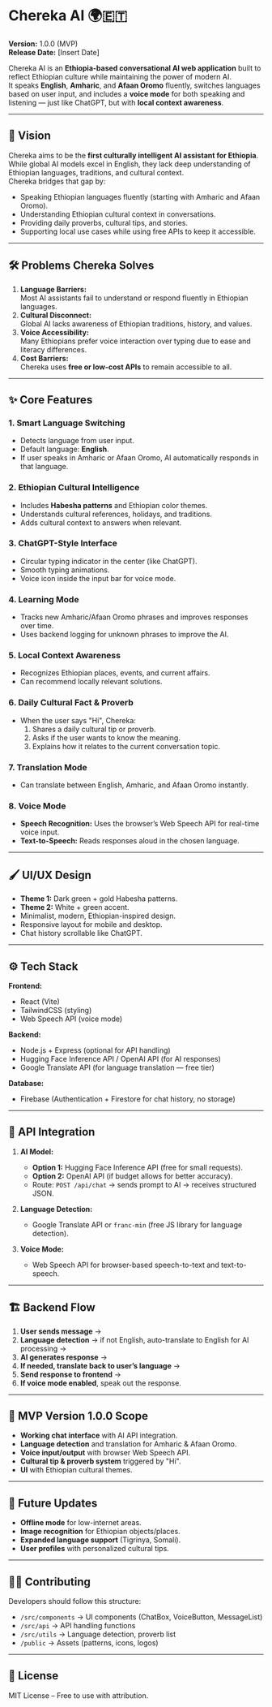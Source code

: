 # Chereka AI 🌍🇪🇹  
**Version:** 1.0.0 (MVP)  
**Release Date:** [Insert Date]  

Chereka AI is an **Ethiopia-based conversational AI web application** built to reflect Ethiopian culture while maintaining the power of modern AI.  
It speaks **English**, **Amharic**, and **Afaan Oromo** fluently, switches languages based on user input, and includes a **voice mode** for both speaking and listening — just like ChatGPT, but with **local context awareness**.

---

## 🎯 Vision
Chereka aims to be the **first culturally intelligent AI assistant for Ethiopia**.  
While global AI models excel in English, they lack deep understanding of Ethiopian languages, traditions, and cultural context.  
Chereka bridges that gap by:
- Speaking Ethiopian languages fluently (starting with Amharic and Afaan Oromo).
- Understanding Ethiopian cultural context in conversations.
- Providing daily proverbs, cultural tips, and stories.
- Supporting local use cases while using free APIs to keep it accessible.

---

## 🛠 Problems Chereka Solves
1. **Language Barriers:**  
   Most AI assistants fail to understand or respond fluently in Ethiopian languages.
2. **Cultural Disconnect:**  
   Global AI lacks awareness of Ethiopian traditions, history, and values.
3. **Voice Accessibility:**  
   Many Ethiopians prefer voice interaction over typing due to ease and literacy differences.
4. **Cost Barriers:**  
   Chereka uses **free or low-cost APIs** to remain accessible to all.

---

## ✨ Core Features

### 1. Smart Language Switching
- Detects language from user input.  
- Default language: **English**.  
- If user speaks in Amharic or Afaan Oromo, AI automatically responds in that language.

### 2. Ethiopian Cultural Intelligence
- Includes **Habesha patterns** and Ethiopian color themes.  
- Understands cultural references, holidays, and traditions.  
- Adds cultural context to answers when relevant.

### 3. ChatGPT-Style Interface
- Circular typing indicator in the center (like ChatGPT).  
- Smooth typing animations.  
- Voice icon inside the input bar for voice mode.

### 4. Learning Mode
- Tracks new Amharic/Afaan Oromo phrases and improves responses over time.  
- Uses backend logging for unknown phrases to improve the AI.

### 5. Local Context Awareness
- Recognizes Ethiopian places, events, and current affairs.
- Can recommend locally relevant solutions.

### 6. Daily Cultural Fact & Proverb
- When the user says "Hi", Chereka:
  1. Shares a daily cultural tip or proverb.
  2. Asks if the user wants to know the meaning.
  3. Explains how it relates to the current conversation topic.

### 7. Translation Mode
- Can translate between English, Amharic, and Afaan Oromo instantly.

### 8. Voice Mode
- **Speech Recognition:** Uses the browser’s Web Speech API for real-time voice input.  
- **Text-to-Speech:** Reads responses aloud in the chosen language.  

---

## 🖌 UI/UX Design

- **Theme 1:** Dark green + gold Habesha patterns.  
- **Theme 2:** White + green accent.  
- Minimalist, modern, Ethiopian-inspired design.  
- Responsive layout for mobile and desktop.  
- Chat history scrollable like ChatGPT.  

---

## ⚙ Tech Stack

**Frontend:**  
- React (Vite)  
- TailwindCSS (styling)  
- Web Speech API (voice mode)  

**Backend:**  
- Node.js + Express (optional for API handling)  
- Hugging Face Inference API / OpenAI API (for AI responses)  
- Google Translate API (for language translation — free tier)  

**Database:**  
- Firebase (Authentication + Firestore for chat history, no storage)  

---

## 🔌 API Integration

1. **AI Model:**  
   - **Option 1:** Hugging Face Inference API (free for small requests).  
   - **Option 2:** OpenAI API (if budget allows for better accuracy).  
   - Route: `POST /api/chat` → sends prompt to AI → receives structured JSON.

2. **Language Detection:**  
   - Google Translate API or `franc-min` (free JS library for language detection).

3. **Voice Mode:**  
   - Web Speech API for browser-based speech-to-text and text-to-speech.

---

## 🏗 Backend Flow

1. **User sends message** →  
2. **Language detection** → if not English, auto-translate to English for AI processing →  
3. **AI generates response** →  
4. **If needed, translate back to user’s language** →  
5. **Send response to frontend** →  
6. **If voice mode enabled**, speak out the response.

---

## 🚀 MVP Version 1.0.0 Scope

- **Working chat interface** with AI API integration.  
- **Language detection** and translation for Amharic & Afaan Oromo.  
- **Voice input/output** with browser Web Speech API.  
- **Cultural tip & proverb system** triggered by "Hi".  
- **UI** with Ethiopian cultural themes.  

---

## 📅 Future Updates
- **Offline mode** for low-internet areas.  
- **Image recognition** for Ethiopian objects/places.  
- **Expanded language support** (Tigrinya, Somali).  
- **User profiles** with personalized cultural tips.

---

## 👨‍💻 Contributing
Developers should follow this structure:
- `/src/components` → UI components (ChatBox, VoiceButton, MessageList)  
- `/src/api` → API handling functions  
- `/src/utils` → Language detection, proverb list  
- `/public` → Assets (patterns, icons, logos)

---

## 📜 License
MIT License – Free to use with attribution.
